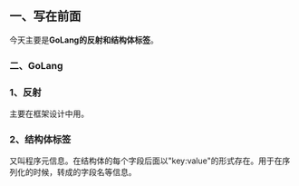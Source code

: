 ## 一、写在前面

今天主要是**GoLang的反射和结构体标签**。

### 二、GoLang

### 1、反射

主要在框架设计中用。

### 2、结构体标签

又叫程序元信息。在结构体的每个字段后面以"key:value"的形式存在。用于在序列化的时候，转成的字段名等信息。
